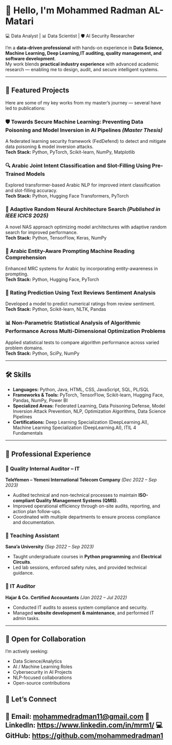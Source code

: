 # 👋 Hello, I'm Mohammed Radman AL-Matari
💻 Data Analyst | 📊 Data Scientist | 🛡️ AI Security Researcher  

I’m a **data-driven professional** with hands-on experience in **Data Science, Machine Learning, Deep Learning,IT auditing, quality management, and software development**.  
My work blends **practical industry experience** with advanced academic research — enabling me to design, audit, and secure intelligent systems.

---

## 🚀 Featured Projects
Here are some of my key works from my master’s journey — several have led to publications:

### 🛡️ Towards Secure Machine Learning: Preventing Data Poisoning and Model Inversion in AI Pipelines *(Master Thesis)*
A federated learning security framework (FedDefend) to detect and mitigate data poisoning & model inversion attacks.  
**Tech Stack:** Python, PyTorch, Scikit-learn, NumPy, Matplotlib  

### 🔍 Arabic Joint Intent Classification and Slot-Filling Using Pre-Trained Models
Explored transformer-based Arabic NLP for improved intent classification and slot-filling accuracy.  
**Tech Stack:** Python, Hugging Face Transformers, PyTorch  

### 🧠 Adaptive Random Neural Architecture Search *(Published in IEEE ICICS 2025)* 
A novel NAS approach optimizing model architectures with adaptive random search for improved performance.  
**Tech Stack:** Python, TensorFlow, Keras, NumPy  

### 📖 Arabic Entity-Aware Prompting Machine Reading Comprehension
Enhanced MRC systems for Arabic by incorporating entity-awareness in prompting.  
**Tech Stack:** Python, Hugging Face, PyTorch  

### 💬 Rating Prediction Using Text Reviews Sentiment Analysis
Developed a model to predict numerical ratings from review sentiment.  
**Tech Stack:** Python, Scikit-learn, NLTK, Pandas  

### 📊 Non-Parametric Statistical Analysis of Algorithmic Performance Across Multi-Dimensional Optimization Problems
Applied statistical tests to compare algorithm performance across varied problem domains.  
**Tech Stack:** Python, SciPy, NumPy  

---

## 🛠️ Skills
- **Languages:** Python, Java, HTML, CSS, JavaScript, SQL, PL/SQL  
- **Frameworks & Tools:** PyTorch, TensorFlow, Scikit-learn, Hugging Face, Pandas, NumPy, Power BI  
- **Specialized Areas:** Federated Learning, Data Poisoning Defense, Model Inversion Attack Prevention, NLP, Optimization Algorithms, Data Science Pipelines  
- **Certifications:** Deep Learning Specialization (DeepLearning.AI), Machine Learning Specialization (DeepLearning.AI), ITIL 4 Fundamentals  

---

## 💼 Professional Experience

### 📌 Quality Internal Auditor – IT  
**TeleYemen – Yemeni International Telecom Company** *(Dec 2022 – Sep 2023)*  
- Audited technical and non-technical processes to maintain **ISO-compliant Quality Management Systems (QMS)**.  
- Improved operational efficiency through on-site audits, reporting, and action plan follow-ups.  
- Coordinated with multiple departments to ensure process compliance and documentation.  

### 📌 Teaching Assistant  
**Sana’a University** *(Sep 2022 – Sep 2023)*  
- Taught undergraduate courses in **Python programming** and **Electrical Circuits**.  
- Led lab sessions, enforced safety rules, and provided technical guidance.  

### 📌 IT Auditor  
**Hajar & Co. Certified Accountants** *(Jan 2022 – Jul 2022)*  
- Conducted IT audits to assess system compliance and security.  
- Managed **website development & maintenance**, and performed IT admin tasks. 


---

## 🤝 Open for Collaboration
I’m actively seeking:
- Data Science/Analytics
- AI / Machine Learning Roles  
- Cybersecurity in AI Projects  
- NLP-focused collaborations  
- Open-source contributions
  
## 🤝 Let’s Connect
📧 **Email:** mohammedradman11@gmail.com
🔗 **LinkedIn:** https://www.linkedin.com/in/mrm1/ 
💻 **GitHub:** https://github.com/mohammedradman1
---
